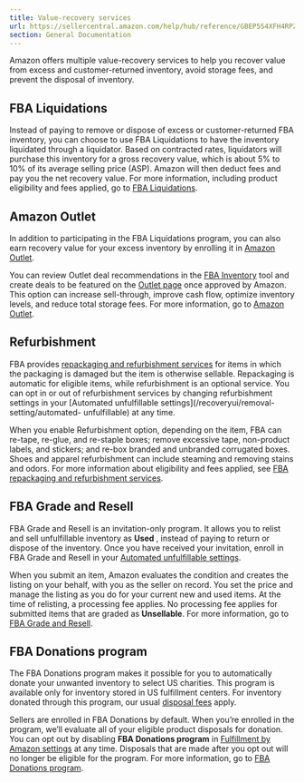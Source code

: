 ```yaml
---
title: Value-recovery services
url: https://sellercentral.amazon.com/help/hub/reference/GBEP5S4XFH4RPZLF
section: General Documentation
---
```


Amazon offers multiple value-recovery services to help you recover value from
excess and customer-returned inventory, avoid storage fees, and prevent the
disposal of inventory.

## FBA Liquidations

Instead of paying to remove or dispose of excess or customer-returned FBA
inventory, you can choose to use FBA Liquidations to have the inventory
liquidated through a liquidator. Based on contracted rates, liquidators will
purchase this inventory for a gross recovery value, which is about 5% to 10%
of its average selling price (ASP). Amazon will then deduct fees and pay you
the net recovery value. For more information, including product eligibility
and fees applied, go to [FBA
Liquidations](/help/hub/reference/GYVCG5Q3BEJ6MLMF).

## Amazon Outlet

In addition to participating in the FBA Liquidations program, you can also
earn recovery value for your excess inventory by enrolling it in [Amazon
Outlet](/gp/help/GHLYT4TPVCY2MJE3).

You can review Outlet deal recommendations in the [FBA
Inventory](/inventoryplanning/manageinventoryhealth) tool and create deals to
be featured on the [Outlet page](https://www.amazon.com/outlet) once approved
by Amazon. This option can increase sell-through, improve cash flow, optimize
inventory levels, and reduce total storage fees. For more information, go to
[Amazon Outlet](/gp/help/GHLYT4TPVCY2MJE3).

## Refurbishment

FBA provides [repackaging and refurbishment
services](/help/hub/reference/201505310) for items in which the packaging is
damaged but the item is otherwise sellable. Repackaging is automatic for
eligible items, while refurbishment is an optional service. You can opt in or
out of refurbishment services by changing refurbishment settings in your
[Automated unfulfillable settings](/recoveryui/removal-setting/automated-
unfulfillable) at any time.

When you enable Refurbishment option, depending on the item, FBA can re-tape,
re-glue, and re-staple boxes; remove excessive tape, non-product labels, and
stickers; and re-box branded and unbranded corrugated boxes. Shoes and apparel
refurbishment can include steaming and removing stains and odors. For more
information about eligibility and fees applied, see [FBA repackaging and
refurbishment services](/help/hub/reference/201505310).

## FBA Grade and Resell

FBA Grade and Resell is an invitation-only program. It allows you to relist
and sell unfulfillable inventory as **Used** , instead of paying to return or
dispose of the inventory. Once you have received your invitation, enroll in
FBA Grade and Resell in your [Automated unfulfillable
settings](/recoveryui/removal-setting/automated-unfulfillable).

When you submit an item, Amazon evaluates the condition and creates the
listing on your behalf, with you as the seller on record. You set the price
and manage the listing as you do for your current new and used items. At the
time of relisting, a processing fee applies. No processing fee applies for
submitted items that are graded as **Unsellable**. For more information, go to
[FBA Grade and Resell](/help/hub/reference/GUA6RV6UA4DR2MFK).

## FBA Donations program

The FBA Donations program makes it possible for you to automatically donate
your unwanted inventory to select US charities. This program is available only
for inventory stored in US fulfillment centers. For inventory donated through
this program, our usual [disposal fees](/gp/help/200685050) apply.

Sellers are enrolled in FBA Donations by default. When you’re enrolled in the
program, we’ll evaluate all of your eligible product disposals for donation.
You can opt out by disabling **FBA Donations program** in [Fulfillment by
Amazon settings](/fba/settings/index.html/ref=xx_fbasettings_dnav_xx#/) at any
time. Disposals that are made after you opt out will no longer be eligible for
the program. For more information, go to [FBA Donations
program](/help/hub/reference/GVCFMKLPUTBXE7L5).

